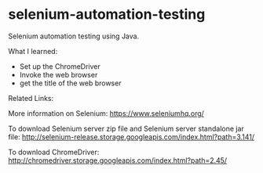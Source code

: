 # selenium-automation-testing

Selenium automation testing using Java. 

What I learned:
- Set up the ChromeDriver
- Invoke the web browser
- get the title of the web browser

Related Links:

More information on Selenium: https://www.seleniumhq.org/

To download Selenium server zip file and Selenium server standalone jar file: http://selenium-release.storage.googleapis.com/index.html?path=3.141/

To download ChromeDriver: http://chromedriver.storage.googleapis.com/index.html?path=2.45/




